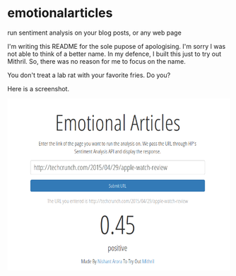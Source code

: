 # emotionalarticles
run sentiment analysis on your blog posts, or any web page

I'm writing this README for the sole pupose of apologising. I'm sorry I was not able to think of a better name.
In my defence, I built this just to try out Mithril. So, there was no reason for me to focus on the name.

You don't treat a lab rat with your favorite fries. Do you?

Here is a screenshot.


![emotionalarticles](https://raw.githubusercontent.com/nshntarora/emotionalarticles/master/screenshot.png)
